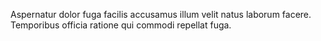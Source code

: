 Aspernatur dolor fuga facilis accusamus illum velit natus laborum facere.
Temporibus officia ratione qui commodi repellat fuga.